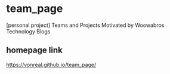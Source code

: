 # team_page
[personal project] Teams and Projects Motivated by Woowabros Technology Blogs

## homepage link
https://vonreal.github.io/team_page/
